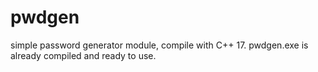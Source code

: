 # pwdgen

simple password generator module, compile with C++ 17. pwdgen.exe is already compiled and ready to use.
